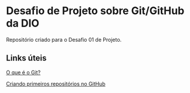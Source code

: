 # Desafio de Projeto sobre Git/GitHub da DIO
Repositório criado para o Desafio 01 de Projeto.

## Links úteis
[O que é o Git?](https://coodesh.com/blog/dicionario/o-que-e-git/)


[Criando primeiros repositórios no GitHub](https://hcode.com.br/blog/criando-primeiro-repositorio-no-github) 
